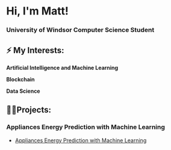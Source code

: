 <h1>Hi, I'm Matt!</h1> 
<h3>University of Windsor Computer Science Student</h3> 

<h2>⚡ My Interests:</h2>

  <b> Artificial Intelligence and Machine Learning </b>

  <b> Blockchain </b>

  <b> Data Science </b>

  <h2>👨‍💻Projects:</h2>

  <h3>Appliances Energy Prediction with Machine Learning</h3>

- [Appliances Energy Prediction with Machine Learning](https://github.com/RicardoR23/Personal-Projects/)

